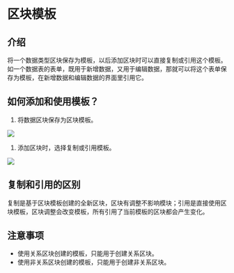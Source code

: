 # 区块模板

<PluginInfo name="ui-schema-storage"></PluginInfo>

## 介绍

将一个数据类型区块保存为模板，以后添加区块时可以直接复制或引用这个模板。如一个数据表的表单，既用于新增数据，又用于编辑数据，那就可以将这个表单保存为模板，在新增数据和编辑数据的界面里引用它。

## 如何添加和使用模板？

1. 将数据区块保存为区块模板。

![](https://static-docs.nocobase.com/b7718cea8784587d53524ade3c5b0a82.png)

1. 添加区块时，选择复制或引用模板。

![](https://static-docs.nocobase.com/135df7344e0f3080199e4bb1071c2fa6.png)

## 复制和引用的区别

复制是基于区块模板创建的全新区块，区块有调整不影响模块；引用是直接使用区块模板，区块调整会改变模板，所有引用了当前模板的区块都会产生变化。

## 注意事项

- 使用关系区块创建的模板，只能用于创建关系区块。
- 使用非关系区块创建的模板，只能用于创建非关系区块。
